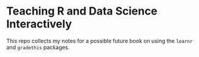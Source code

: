 # Teaching R and Data Science Interactively 

This repo collects my notes for a possible future book on using the `learnr` and `gradethis` packages.
